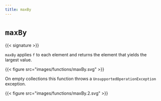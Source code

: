 ```yaml
---
title: maxBy
---
```


# `maxBy`

{{< signature >}}

`maxBy` applies `f` to each element and returns the element that yields the largest value.

{{< figure src="images/functions/maxBy.svg" >}}

On empty collections this function throws a `UnsupportedOperationException` exception.

{{< figure src="images/functions/maxBy.2.svg" >}}
